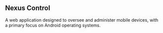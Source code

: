 ##  Nexus Control

A web application designed to oversee and administer mobile devices, with a primary focus on Android operating systems. 
